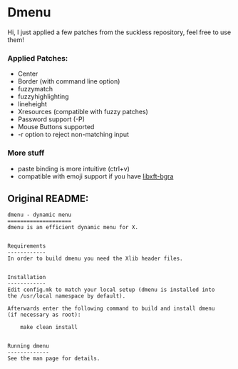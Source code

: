 # Dmenu

Hi, I just applied a few patches from the suckless repository, feel free to use them!

### Applied Patches:
- Center
- Border (with command line option)
- fuzzymatch
- fuzzyhighlighting
- lineheight
- Xresources (compatible with fuzzy patches)
- Password support (-P)
- Mouse Buttons supported
- -r option to reject non-matching input

### More stuff
- paste binding is more intuitive (ctrl+v)
- compatible with emoji support if you have [libxft-bgra](https://aur.archlinux.org/packages/libxft-bgra)

## Original README:

```
dmenu - dynamic menu
====================
dmenu is an efficient dynamic menu for X.


Requirements
------------
In order to build dmenu you need the Xlib header files.


Installation
------------
Edit config.mk to match your local setup (dmenu is installed into
the /usr/local namespace by default).

Afterwards enter the following command to build and install dmenu
(if necessary as root):

    make clean install


Running dmenu
-------------
See the man page for details.
```
